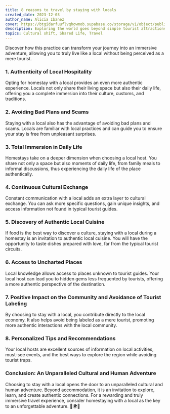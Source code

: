 ```yaml
---
title: 8 reasons to travel by staying with locals
created_date: 2023-12-03
author_name: Alicia Ibanez
cover: https://btgidarfuuflvqhowmob.supabase.co/storage/v1/object/public/blog/8-reasons-to-travel-by-staying-with-locals.webp?t=2023-12-03T15%3A06%3A58.656Z
description: Exploring the world goes beyond simple tourist attractions. For a truly authentic, enriching experience free from typical tourist traps, choose to stay with a local.
topics: Cultural shift, Shared Life, Travel
---
```


Discover how this practice can transform your journey into an immersive adventure, allowing you to truly live like a local without being perceived as a mere tourist.

### 1. Authenticity of Local Hospitality

Opting for homestay with a local provides an even more authentic experience. Locals not only share their living space but also their daily life, offering you a complete immersion into their culture, customs, and traditions.

### 2. Avoiding Bad Plans and Scams

Staying with a local also has the advantage of avoiding bad plans and scams. Locals are familiar with local practices and can guide you to ensure your stay is free from unpleasant surprises.

### 3. Total Immersion in Daily Life

Homestays take on a deeper dimension when choosing a local host. You share not only a space but also moments of daily life, from family meals to informal discussions, thus experiencing the daily life of the place authentically.

### 4. Continuous Cultural Exchange

Constant communication with a local adds an extra layer to cultural exchange. You can ask more specific questions, gain unique insights, and access information not found in typical tourist guides.

### 5. Discovery of Authentic Local Cuisine

If food is the best way to discover a culture, staying with a local during a homestay is an invitation to authentic local cuisine. You will have the opportunity to taste dishes prepared with love, far from the typical tourist circuits.

### 6. Access to Uncharted Places

Local knowledge allows access to places unknown to tourist guides. Your local host can lead you to hidden gems less frequented by tourists, offering a more authentic perspective of the destination.

### 7. Positive Impact on the Community and Avoidance of Tourist Labeling

By choosing to stay with a local, you contribute directly to the local economy. It also helps avoid being labeled as a mere tourist, promoting more authentic interactions with the local community.

### 8. Personalized Tips and Recommendations

Your local hosts are excellent sources of information on local activities, must-see events, and the best ways to explore the region while avoiding tourist traps.

### Conclusion: An Unparalleled Cultural and Human Adventure

Choosing to stay with a local opens the door to an unparalleled cultural and human adventure. Beyond accommodation, it is an invitation to explore, learn, and create authentic connections. For a rewarding and truly immersive travel experience, consider homestaying with a local as the key to an unforgettable adventure. 🏡🌍✨

